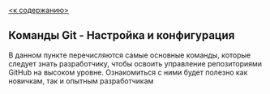 [<к содержанию>](README.md)
## Команды Git - Настройка и конфигурация


В данном пункте перечисляются самые основные команды, которые следует знать разработчику, чтобы освоить управление репозиториями GitHub на высоком уровне. Ознакомиться с ними будет полезно как новичкам, так и опытным разработчикам